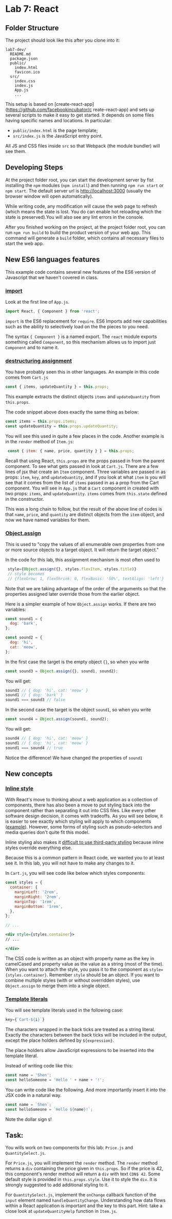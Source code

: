 # Lab 7: React

## Folder Structure

The project should look like this after you clone into it:

```
lab7-dev/
  README.md
  package.json
  public/
    index.html
    favicon.ico
  src/
    index.css
    index.js
    App.js
    ...
```
This setup is based on [create-react-app](https://github.com/facebookincubator/c
reate-react-app) and sets up several scripts to make it easy to get started.   It depends on some files having specific names and locations.  In particular:

* `public/index.html` is the page template;
* `src/index.js` is the JavaScript entry point.

All JS and CSS files inside `src` so that Webpack (the module bundler) will see them.

## Developing Steps

At the project folder root, you can start the development server by fist installing the `npm` modules (`npm install`) and then running `npm run start` or `npm start`. The default server url is [http://localhost:3000](http://localhost:3000) (usually the browser window will open automatically).

While writing code, any modification will cause the web page to refresh (which means the state is lost. You do can enable hot reloading which the state is preserved).You will also see any lint errors in the console.

After you finished working on the project, at the project folder root, you can run `npm run build` to build the product version of your web app. This command will generate a `build` folder, which contains all necessary files to start the web app.

## New ES6 languages features

This example code contains several new features of the ES6 version of Javascript that we haven't covered in class.

### [import](https://developer.mozilla.org/en-US/docs/Web/JavaScript/Reference/Statements/import)

Look at the first line of `App.js`.

```javascript
import React, { Component } from 'react';
```

`import` is the ES6 replacement for `require`.  ES6 Imports add new capabilities such as the ability to selectively load on the the pieces to you need.

The syntax `{ Component }` is a named export.  The `react` module exports something called `Component`, so this mechanism allows us to import just `Component` and to name it.

### [destructuring assignment](https://developer.mozilla.org/en/docs/Web/JavaScript/Reference/Operators/Destructuring_assignment)

You have probably seen this in other languages.  An example in this code comes from `Cart.js`

```javascript
const { items, updateQuantity } = this.props;
```

This example extracts the distinct objects `items` and `updateQuantity` from `this.props`.

The code snippet above does exactly the same thing as below:

```javascript
const items = this.props.items;
const updateQuantity = this.props.updateQuantity;
```

You will see this used in quite a few places in the code.  Another example is in the `render` method of `Item.js`:

```javascript
 const { item: { name, price, quantity } } = this.props;
```

Recall that using React, `this.props` are the props passed in from the parent component.  To see what gets passed in look at `Cart.js`.  There are a few lines of jsx that create an `Item` component.  Three variables are passed in as props: `item`, `key`, and `updateQuantity`, and if you look at what `item` is you will see that it comes from the list of `items` passed in as a prop from the Cart component.  You will see in `App.js` that a `Cart` component in created  with two props: `items`, and `updateQuantity`.  `items` comes from `this.state` defined in the constructor.

This was a long chain to follow, but the result of the above line of codes is that `name`, `price`, and `quantity` are distinct objects from the `item` object, and now we have named variables for them.

### [Object.assign](https://developer.mozilla.org/en/docs/Web/JavaScript/Reference/Global_Objects/Object/assign)

This is used to "copy the values of all enumerable own properties from one or more source objects to a target object. It will return the target object."

In the code for this lab, this assignment mechanism is most often used to 

```javascript
 style={Object.assign({}, styles.flexItem, styles.title)}
 // style becomes
 // {flexGrow: 1, flexShrink: 0, flexBasis: '50%', textAlign: 'left'}
```

Note that we are taking advantage of the order of the arguments so that the properties assigned later override those from the earlier object.


Here is a simpler example of how `Object.assign` works. If there are two variables:

```javascript
const sound1 = {
  dog: 'bark',
};

const sound2 = {
  dog: 'hi',
  cat: 'meow',
};
```

In the first case the target is the empty object `{}`, so when you write

```javascript
const sound3 = Object.assign({}, sound1, sound2);
```

You will get:

```javascript
sound3 // { dog: 'hi', cat: 'meow' }
sound1 // { dog: 'bark' }
sound1 === sound3 // false
```

In the second case the target is the object `sound1`, so when you write

```javascript
const sound4 = Object.assign(sound1, sound2);
```

You will get:

```javascript
sound4 // { dog: 'hi', cat: 'meow' }
sound1 // { dog: 'hi', cat: 'meow' }
sound1 === sound4 // true
```
Notice the difference!  We have changed the properties of `sound1`

## New concepts

### [Inline style](https://facebook.github.io/react/docs/dom-elements.html#style)

With React's move to thinking about a web application as a collection of components, there has also been a move to put styling back into the component rather than separating it out into CSS files.  Like every other software design decision, it comes with tradeoffs.  As you will see below, it is easier to see exactly which styling will apply to which components ([example](https://www.kirupa.com/react/styling_in_react.htm)).  However, some forms of styling such as pseudo-selectors and media queries don't quite fit this model.

Inline styling also makes it [difficult to use third-party styling](http://jamesknelson.com/why-you-shouldnt-style-with-javascript/) because inline styles override everything else.

Because this is a common pattern in React code, we wanted you to at least see it.  In this lab, you will not have to make any changes to it.

In `Cart.js`, you will see code like below which styles components:

```jsx
const styles = {
  container: {
    marginLeft: '2rem',
    marginRight: '2rem',
    marginTop: '1rem',
    marginBottom: '1rem',
  },
};

// ...

<div style={styles.container}>
// ...

</div>
```

The CSS code is written as an object with property name as the key in camelCased and property value as the value as a string (most of the time). When you want to attach the style, you pass it to the component as `style={styles.container}`. Remember `style` should be an object. If you want to combine multiple styles (with or without overridden styles), use `Object.assign` to merge them into a single object.

### [Template literals](https://developer.mozilla.org/en/docs/Web/JavaScript/Reference/Template_literals)

You will see template literals used in the following case:

```javascript
key={`Cart-${i}`}
```

The characters wrapped in the back ticks are treated as a string literal.  Exactly the characters between the back ticks will be included in the output, except the place holders defined by `${expression}`.

The place holders allow JavaScript expressions to be inserted into the template literal.


Instead of writing code like this:

```javascript
const name = 'Shen';
const helloSomeone = 'Hello ' + name + '!';
```

You can write code like the following.  And more importantly insert it into the JSX code in a natural way.

```javascript
const name = `Shen`;
const helloSomeone = `Hello ${name}!`;
```

Note the dollar sign `$`!

## Task:

You wills work on two components for this lab: `Price.js` and `QuantitySelect.js`.

For `Price.js`, you will implement the `render` method. The `render` method  returns a `div` containing the price given in `this.props`. So if the price is 42, this component's render method will return a `div` with text `CDN$ 42`. Some default style is provided in `this.props.style`. Use it to style the `div`. It is strongly suggested to add additional styling to it.

For `QuantitySelect.js`, implement the `onChange` callback function of the `input` element named `handleQuantityChange`. Understanding how data flows within a React application is important and the key to this part. Hint: take a close look at `updateQuantityHelp` function in `Item.js`.
